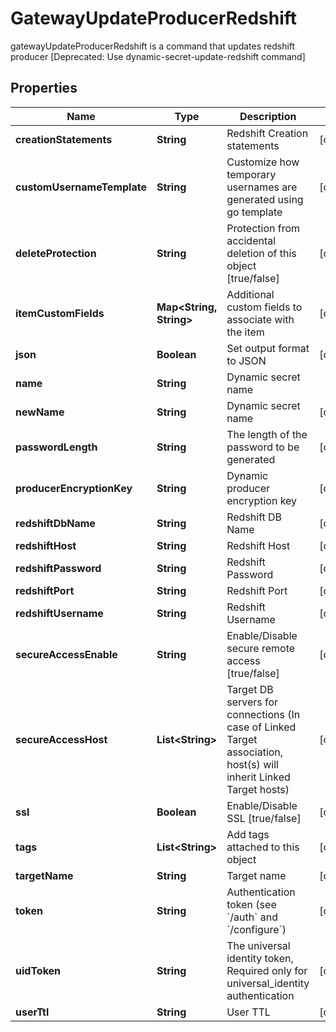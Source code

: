 

# GatewayUpdateProducerRedshift

gatewayUpdateProducerRedshift is a command that updates redshift producer [Deprecated: Use dynamic-secret-update-redshift command]

## Properties

| Name | Type | Description | Notes |
|------------ | ------------- | ------------- | -------------|
|**creationStatements** | **String** | Redshift Creation statements |  [optional] |
|**customUsernameTemplate** | **String** | Customize how temporary usernames are generated using go template |  [optional] |
|**deleteProtection** | **String** | Protection from accidental deletion of this object [true/false] |  [optional] |
|**itemCustomFields** | **Map&lt;String, String&gt;** | Additional custom fields to associate with the item |  [optional] |
|**json** | **Boolean** | Set output format to JSON |  [optional] |
|**name** | **String** | Dynamic secret name |  |
|**newName** | **String** | Dynamic secret name |  [optional] |
|**passwordLength** | **String** | The length of the password to be generated |  [optional] |
|**producerEncryptionKey** | **String** | Dynamic producer encryption key |  [optional] |
|**redshiftDbName** | **String** | Redshift DB Name |  [optional] |
|**redshiftHost** | **String** | Redshift Host |  [optional] |
|**redshiftPassword** | **String** | Redshift Password |  [optional] |
|**redshiftPort** | **String** | Redshift Port |  [optional] |
|**redshiftUsername** | **String** | Redshift Username |  [optional] |
|**secureAccessEnable** | **String** | Enable/Disable secure remote access [true/false] |  [optional] |
|**secureAccessHost** | **List&lt;String&gt;** | Target DB servers for connections (In case of Linked Target association, host(s) will inherit Linked Target hosts) |  [optional] |
|**ssl** | **Boolean** | Enable/Disable SSL [true/false] |  [optional] |
|**tags** | **List&lt;String&gt;** | Add tags attached to this object |  [optional] |
|**targetName** | **String** | Target name |  [optional] |
|**token** | **String** | Authentication token (see &#x60;/auth&#x60; and &#x60;/configure&#x60;) |  [optional] |
|**uidToken** | **String** | The universal identity token, Required only for universal_identity authentication |  [optional] |
|**userTtl** | **String** | User TTL |  [optional] |



